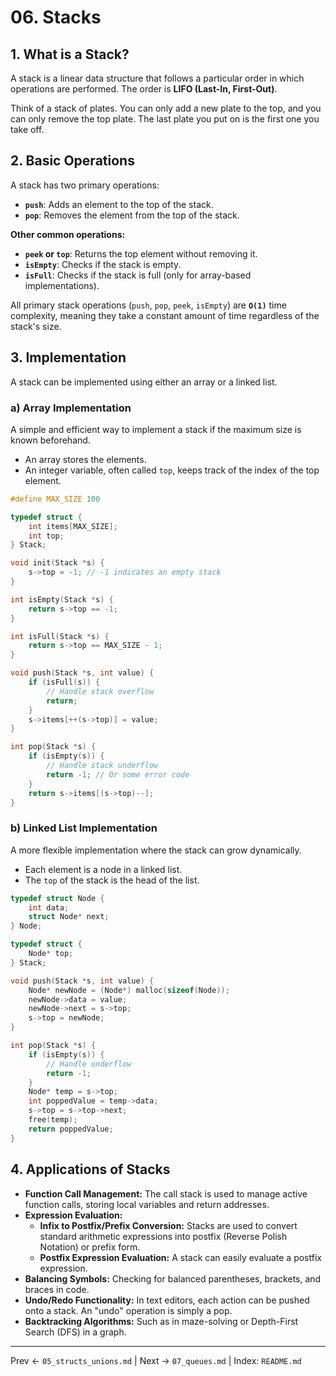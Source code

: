 # 06. Stacks

## 1. What is a Stack?
A stack is a linear data structure that follows a particular order in which operations are performed. The order is **LIFO (Last-In, First-Out)**.

Think of a stack of plates. You can only add a new plate to the top, and you can only remove the top plate. The last plate you put on is the first one you take off.

## 2. Basic Operations
A stack has two primary operations:
- **`push`**: Adds an element to the top of the stack.
- **`pop`**: Removes the element from the top of the stack.

**Other common operations:**
- **`peek` or `top`**: Returns the top element without removing it.
- **`isEmpty`**: Checks if the stack is empty.
- **`isFull`**: Checks if the stack is full (only for array-based implementations).

All primary stack operations (`push`, `pop`, `peek`, `isEmpty`) are **`O(1)`** time complexity, meaning they take a constant amount of time regardless of the stack's size.

## 3. Implementation
A stack can be implemented using either an array or a linked list.

### a) Array Implementation
A simple and efficient way to implement a stack if the maximum size is known beforehand.
- An array stores the elements.
- An integer variable, often called `top`, keeps track of the index of the top element.

```c
#define MAX_SIZE 100

typedef struct {
    int items[MAX_SIZE];
    int top;
} Stack;

void init(Stack *s) {
    s->top = -1; // -1 indicates an empty stack
}

int isEmpty(Stack *s) {
    return s->top == -1;
}

int isFull(Stack *s) {
    return s->top == MAX_SIZE - 1;
}

void push(Stack *s, int value) {
    if (isFull(s)) {
        // Handle stack overflow
        return;
    }
    s->items[++(s->top)] = value;
}

int pop(Stack *s) {
    if (isEmpty(s)) {
        // Handle stack underflow
        return -1; // Or some error code
    }
    return s->items[(s->top)--];
}
```

### b) Linked List Implementation
A more flexible implementation where the stack can grow dynamically.
- Each element is a node in a linked list.
- The `top` of the stack is the head of the list.

```c
typedef struct Node {
    int data;
    struct Node* next;
} Node;

typedef struct {
    Node* top;
} Stack;

void push(Stack *s, int value) {
    Node* newNode = (Node*) malloc(sizeof(Node));
    newNode->data = value;
    newNode->next = s->top;
    s->top = newNode;
}

int pop(Stack *s) {
    if (isEmpty(s)) {
        // Handle underflow
        return -1;
    }
    Node* temp = s->top;
    int poppedValue = temp->data;
    s->top = s->top->next;
    free(temp);
    return poppedValue;
}
```

## 4. Applications of Stacks
- **Function Call Management:** The call stack is used to manage active function calls, storing local variables and return addresses.
- **Expression Evaluation:**
  - **Infix to Postfix/Prefix Conversion:** Stacks are used to convert standard arithmetic expressions into postfix (Reverse Polish Notation) or prefix form.
  - **Postfix Expression Evaluation:** A stack can easily evaluate a postfix expression.
- **Balancing Symbols:** Checking for balanced parentheses, brackets, and braces in code.
- **Undo/Redo Functionality:** In text editors, each action can be pushed onto a stack. An "undo" operation is simply a pop.
- **Backtracking Algorithms:** Such as in maze-solving or Depth-First Search (DFS) in a graph.

---
Prev ← `05_structs_unions.md` | Next → `07_queues.md` | Index: `README.md`

